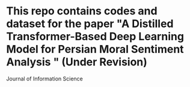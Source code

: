# This repo contains codes and dataset for the paper "A Distilled Transformer-Based Deep Learning Model for Persian Moral Sentiment Analysis " (Under Revision)
Journal of Information Science

